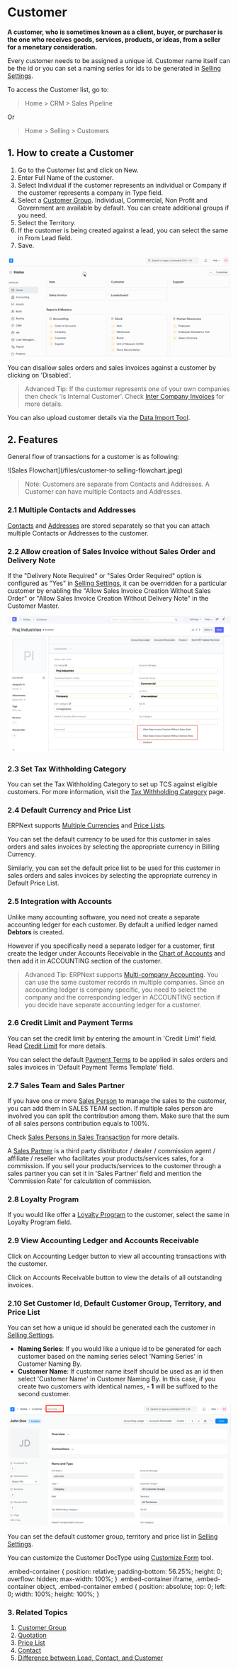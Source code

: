 
# Customer


**A customer, who is sometimes known as a client, buyer, or purchaser is the one
who receives goods, services, products, or ideas, from a seller for a monetary
consideration.**


Every customer needs to be assigned a unique id. Customer name itself can be the id or you can set a naming series for ids to be generated in [Selling Settings](/docs/en/selling/selling-settings).


To access the Customer list, go to:



> 
> Home > CRM > Sales Pipeline
> 
> 
> 


Or



> 
> Home > Selling > Customers
> 
> 
> 


## 1. How to create a Customer


1. Go to the Customer list and click on New.
2. Enter Full Name of the customer.
3. Select Individual if the customer represents an individual or Company if the customer represents a company in Type field.
4. Select a [Customer Group](/docs/en/CRM/customer-group). Individual, Commercial, Non Profit and Government are available by default. You can create additional groups if you need.
5. Select the Territory.
6. If the customer is being created against a lead, you can select the same in From Lead field.
7. Save.


![Creating New Customer](/files/create-customer.gif)


You can disallow sales orders and sales invoices against a customer by clicking on 'Disabled'.



> 
> Advanced Tip: If the customer represents one of your own companies then check 'Is Internal Customer'. Check [Inter Company Invoices](/docs/en/accounts/inter-company-invoices) for more details.
> 
> 
> 


You can also upload customer details via the [Data Import Tool](/docs/en/setting-up/data/data-import).


## 2. Features


General flow of transactions for a customer is as following:


![Sales Flowchart](/files/customer-to selling-flowchart.jpeg)



> 
> Note: Customers are separate from Contacts and Addresses. A Customer can
>  have multiple Contacts and Addresses.
> 
> 
> 


### 2.1 Multiple Contacts and Addresses


[Contacts](/docs/en/CRM/contact) and [Addresses](/docs/en/CRM/address) are stored separately so that you can
attach multiple Contacts or Addresses to the customer.


### 2.2 Allow creation of Sales Invoice without Sales Order and Delivery Note


If the "Delivery Note Required" or "Sales Order Required" option is configured as "Yes" in [Selling Settings](/docs/en/selling/selling-settings), it can be overridden for a particular customer by enabling the "Allow Sales Invoice Creation Without Sales Order" or "Allow Sales Invoice Creation Without Delivery Note" in the Customer Master.


![Sales Order Mandatory Setting](/files/customer-so-dn-required.png)


### 2.3 Set Tax Withholding Category


You can set the Tax Withholding Category to set up TCS against eligible customers. For more information, visit the [Tax Withholding Category](/docs/en/accounts/tax-withholding-category) page.


### 2.4 Default Currency and Price List


ERPNext supports [Multiple Currencies](/docs/en/accounts/multi-currency-accounting) and [Price Lists](/docs/en/stock/price-lists).


You can set the default currency to be used for this customer in sales orders and sales invoices by selecting the appropriate currency in Billing Currency.


Similarly, you can set the default price list to be used for this customer in sales orders and sales invoices by selecting the appropriate currency in Default Price List.


### 2.5 Integration with Accounts


Unlike many accounting software, you need not create a separate accounting ledger for each customer.
By default a unified ledger named **Debtors** is created.


However if you specifically need a separate ledger for a customer, first create the ledger under
Accounts Receivable in the [Chart of Accounts](/docs/en/accounts/chart-of-accounts.html) and then add it in ACCOUNTING section of the customer.



> 
> Advanced Tip: ERPNext supports [Multi-company Accounting](/docs/en/accounts/inter-company-journal-entry). You can use the same customer records in multiple companies. Since an accounting ledger is company specific, you need to select the company and the corresponding ledger in ACCOUNTING section if you decide have separate accounting ledger for a customer.
> 
> 
> 


### 2.6 Credit Limit and Payment Terms


You can set the credit limit by entering the amount in 'Credit Limit' field. Read [Credit Limit](/docs/en/accounts/credit-limit) for more details.


You can select the default [Payment Terms](/docs/en/accounts/payment-terms) to be applied in sales orders and sales invoices in 'Default Payment Terms Template' field.


### 2.7 Sales Team and Sales Partner


If you have one or more [Sales Person](/docs/en/CRM/sales-person) to manage the sales to the customer, you can add them in SALES TEAM section. If multiple sales person are involved you can split the contribution among them. Make sure that the sum of all sales persons contribution equals to 100%.


Check [Sales Persons in Sales Transaction](/docs/en/selling/articles/sales-persons-in-the-sales-transactions) for more details.


A [Sales Partner](/docs/en/selling/sales-partner) is a third party distributor / dealer / commission agent /
affiliate / reseller who facilitates your products/services sales, for a commission.
If you sell your products/services to the customer through a sales partner you can set it in 'Sales Partner' field and mention the 'Commission Rate' for calculation of commission.


### 2.8 Loyalty Program


If you would like offer a [Loyalty Program](/docs/en/accounts/loyalty-program) to the customer, select the same in Loyalty Program field.


### 2.9 View Accounting Ledger and Accounts Receivable


Click on Accounting Ledger button to view all accounting transactions with the customer.


Click on Accounts Receivable button to view the details of all outstanding invoices.


### 2.10 Set Customer Id, Default Customer Group, Territory, and Price List


You can set how a unique id should be generated each the customer in [Selling Settings](/docs/en/selling/selling-settings).


* **Naming Series**: If you would like a unique id to be generated for each customer based on the naming series select 'Naming Series' in Customer Naming By.
* **Customer Name**: If customer name itself should be used as an id then select 'Customer Name' in Customer Naming By. In this case, if you create two customers with identical names, **- 1** will be suffixed to the second customer.


![Customer Id](/files/customer-with-identical-names.png)


You can set the default customer group, territory and price list in [Selling Settings](/docs/en/selling/selling-settings).


You can customize the Customer DocType using [Customize Form](/docs/en/customize-erpnext/custom-field) tool.



.embed-container { position: relative; padding-bottom: 56.25%; height: 0; overflow: hidden; max-width: 100%; } .embed-container iframe, .embed-container object, .embed-container embed { position: absolute; top: 0; left: 0; width: 100%; height: 100%; }
 





### 3. Related Topics


1. [Customer Group](/docs/en/CRM/customer-group)
2. [Quotation](/docs/en/selling/quotation)
3. [Price List](/docs/en/stock/price-lists)
4. [Contact](/docs/en/CRM/contact)
5. [Difference between Lead, Contact, and Customer](/docs/en/CRM/articles/difference_between_lead_contact_and_customer)


